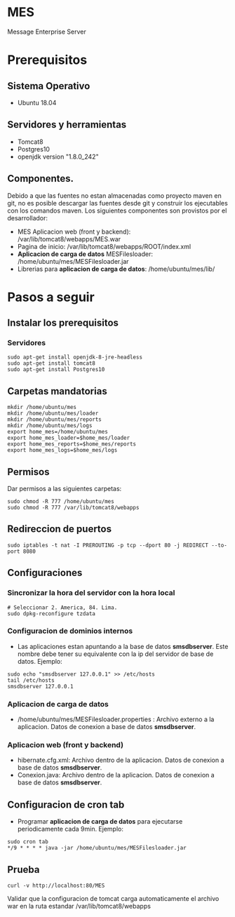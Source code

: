 # MES
Message Enterprise Server

# Prerequisitos

## Sistema Operativo
* Ubuntu 18.04

## Servidores y herramientas
* Tomcat8
* Postgres10
* openjdk version "1.8.0_242"

## Componentes. 
Debido a que las fuentes no estan almacenadas como proyecto maven en git, no es posible descargar las fuentes desde git y construir los ejecutables con los comandos maven. Los siguientes componentes son provistos por el desarrollador:
* MES Aplicacion web (front y backend): /var/lib/tomcat8/webapps/MES.war 
* Pagina de inicio: /var/lib/tomcat8/webapps/ROOT/index.xml 
* **Aplicacion de carga de datos** MESFilesloader: /home/ubuntu/mes/MESFilesloader.jar 
* Librerias para **aplicacion de carga de datos**: /home/ubuntu/mes/lib/<librerias de __MESFilesloader__>

# Pasos a seguir
## Instalar los prerequisitos


### Servidores
```
sudo apt-get install openjdk-8-jre-headless
sudo apt-get install tomcat8
sudo apt-get install Postgres10
```


## Carpetas mandatorias
```
mkdir /home/ubuntu/mes
mkdir /home/ubuntu/mes/loader
mkdir /home/ubuntu/mes/reports
mkdir /home/ubuntu/mes/logs
export home_mes=/home/ubuntu/mes
export home_mes_loader=$home_mes/loader
export home_mes_reports=$home_mes/reports
export home_mes_logs=$home_mes/logs
```

## Permisos
Dar permisos a las siguientes carpetas:
```
sudo chmod -R 777 /home/ubuntu/mes
sudo chmod -R 777 /var/lib/tomcat8/webapps
```

## Redireccion de puertos
```
sudo iptables -t nat -I PREROUTING -p tcp --dport 80 -j REDIRECT --to-port 8080
```
## Configuraciones
### Sincronizar la hora del servidor con la hora local
```
# Seleccionar 2. America, 84. Lima.
sudo dpkg-reconfigure tzdata

```
### Configuracion de dominios internos
* Las aplicaciones estan apuntando a la base de datos __smsdbserver__. Este nombre debe tener su equivalente con la ip del servidor de base de datos. Ejemplo: 

```
sudo echo "smsdbserver 127.0.0.1" >> /etc/hosts
tail /etc/hosts
smsdbserver 127.0.0.1
```
### **Aplicacion de carga de datos**
* /home/ubuntu/mes/MESFilesloader.properties : Archivo externo a la aplicacion. Datos de conexion a base de datos __smsdbserver__.

### Aplicacion web (front y backend)
* hibernate.cfg.xml: Archivo dentro de la aplicacion. Datos de conexion a base de datos __smsdbserver__.
* Conexion.java: Archivo dentro de la aplicacion. Datos de conexion a base de datos __smsdbserver__. 

## Configuracion de cron tab
* Programar **aplicacion de carga de datos** para ejecutarse periodicamente cada 9min. Ejemplo:
```
sudo cron tab
*/9 * * * * java -jar /home/ubuntu/mes/MESFilesloader.jar
```



## Prueba
```
curl -v http://localhost:80/MES
```
Validar que la configuracion de tomcat carga automaticamente el archivo war en la ruta estandar /var/lib/tomcat8/webapps
